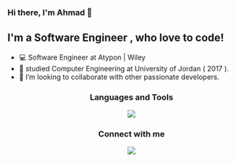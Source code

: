 ### Hi there, I'm Ahmad 👋

## I'm a Software Engineer , who love to code!
- 💻 Software Engineer at Atypon | Wiley
- 📜 studied Computer Engineering at University of Jordan ( 2017 ).
- 👯 I’m looking to collaborate with other passionate developers.

<div align="center">
  <h3>Languages and Tools</h3>
</div>

<p align="center">
  <a href="https://skillicons.dev">
    <img src="https://skillicons.dev/icons?i=vscode,linux,html,css,sass,pug,webpack,jquery,js,ts,nodejs,react,nextjs,tailwindcss,redux,graphql,nestjs,expressjs,mongodb,jest,prisma,aws,git,npm&perline=6" />
  </a>
</p>

<h3 align="center">Connect with me</h3>
<p align="center">
	<a href="https://www.linkedin.com/in/ahmad-abu-rabea-ba6305209/" target="blank"> <img src="https://skillicons.dev/icons?i=linkedin" /> </a>
</p>
